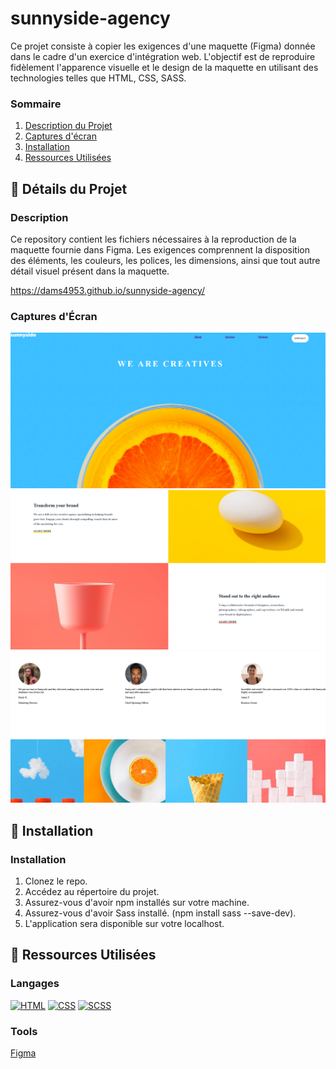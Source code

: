# sunnyside-agency

Ce projet consiste à copier les exigences d'une maquette (Figma) donnée dans le cadre d'un exercice d'intégration web. L'objectif est de reproduire fidèlement l'apparence visuelle et le design de la maquette en utilisant des technologies telles que HTML, CSS, SASS.

### Sommaire

1. [Description du Projet](#description)
2. [Captures d'écran](#captures-décran)
3. [Installation](#installation)
4. [Ressources Utilisées](#langages)

## 📌 Détails du Projet

### Description

Ce repository contient les fichiers nécessaires à la reproduction de la maquette fournie dans Figma. Les exigences comprennent la disposition des éléments, les couleurs, les polices, les dimensions, ainsi que tout autre détail visuel présent dans la maquette.

https://dams4953.github.io/sunnyside-agency/

### Captures d'Écran
![Capture d'écran de l'application](sunny1.png)
![Capture d'écran de l'application](sunny2.png)
![Capture d'écran de l'application](sunny3.png)

## 📌 Installation

### Installation
1. Clonez le repo.
2. Accédez au répertoire du projet.
3. Assurez-vous d'avoir npm installés sur votre machine.
4. Assurez-vous d'avoir Sass installé. (npm install sass --save-dev).
5. L'application sera disponible sur votre localhost.

## 📌 Ressources Utilisées

### Langages
[![HTML](https://img.shields.io/badge/HTML-orange?style=flat-square&logo=html5)](https://www.w3.org/html/)
[![CSS](https://img.shields.io/badge/CSS-blue?style=flat-square&logo=css3)](https://www.w3.org/Style/CSS/)
[![SCSS](https://img.shields.io/badge/SCSS-purple?style=flat-square&logo=sass)](https://sass-lang.com/)

### Tools

[Figma](https://www.figma.com/)

